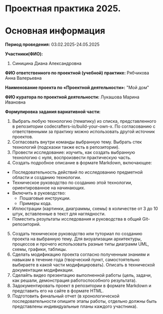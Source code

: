 # Проектная практика 2025.

# Основная информация

**Период проведения:** 
03.02.2025-24.05.2025

**Участники(ФИО):**
1. Синицина Диана Александровна

**ФИО ответственного по проектной (учебной) практике:**
Рябчикова Анна Валерьевна

**Наименование проекта по «Проектной деятельности»:**
"Мой дом"

**ФИО куратора по проектной деятельности:**
Лукашова Марина Ивановна

**Формулировка задания вариативной части:**
1. Выбрать любую технологию (тематику) из списка, представленного в репозитории codecrafters-io/build-your-own-x. По согласованию с ответственными за практику можно использовать другой источник проектов.
2. Согласовать внутри команды выбранную тему. Выбрать стек технологий (подсказки также есть в репозитории).
3. Провести исследование: изучить, как создать выбранную технологию с нуля, воспроизвести практическую часть.
4. Создать подробное описание в формате Markdown, включающее:
  * Последовательность действий по исследованию предметной области и созданию технологии.
  * Техническое руководство по созданию этой технологии, ориентированное на начинающих.
  * Включить в руководство:
    - Пошаговые инструкции.
    - Примеры кода.
  * Иллюстрации (картинки, диаграммы, схемы) в количестве от 3 до 10 штук, вставленные в текст для наглядности.
  * Поместить результаты исследования и руководства в общий Git-репозиторий.
5. Создать техническое руководство или туториал по созданию проекта на выбранную тему. Для визуализации архитектуры, процессов и прочего использовать разные типы диаграмм UML, схемы, графики, таблицы.
6. Сделать модификацию проекта согласно полученным знаниям и навыкам в течение года (творческий пункт, самостоятельно выбираете в какой части модифицировать). Описать в технической документации модификации.
7. Сделайть видео презентацию выполненной работы (цель, задачи, как решали, демонстрация работоспособного результата).
8. Задокументировать проект в репозитории в формате Markdown и представить его на сайте в формате HTML.
9. Подготовить финальный отчет (в хронологической последовательности опишите этапы работы, отдельно должны быть представлены индивидуальные планы каждого участника).
